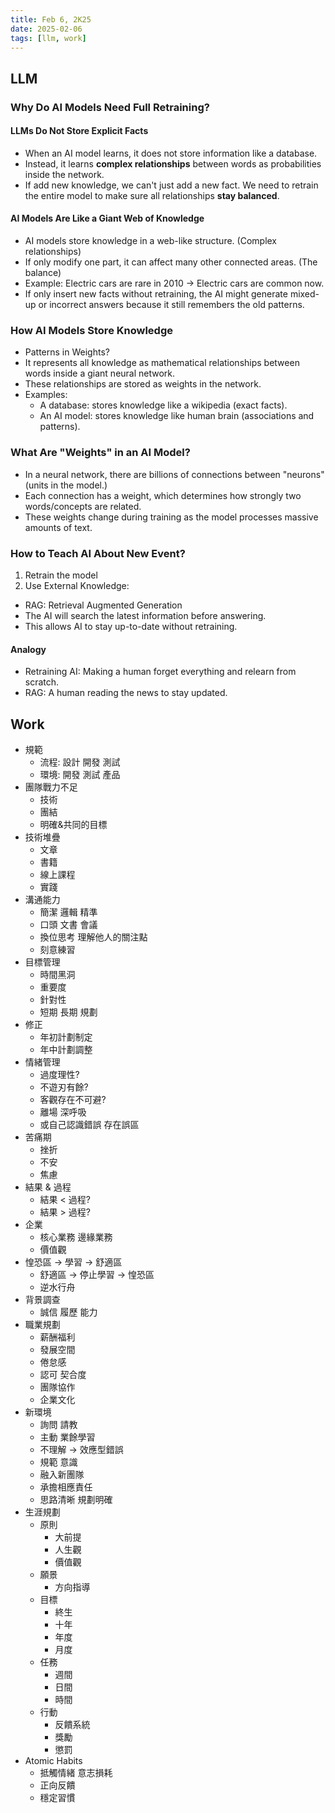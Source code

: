 ```yaml
---
title: Feb 6, 2K25
date: 2025-02-06
tags: [llm, work]
---
```


## LLM

### Why Do AI Models Need Full Retraining?

#### LLMs Do Not Store Explicit Facts

- When an AI model learns, it does not store information like a database.
- Instead, it learns **complex relationships** between words as probabilities inside the network.
- If add new knowledge, we can't just add a new fact. We need to retrain the entire model to make sure all relationships **stay balanced**.

#### AI Models Are Like a Giant Web of Knowledge

- AI models store knowledge in a web-like structure. (Complex relationships)
- If only modify one part, it can affect many other connected areas. (The balance)
- Example: Electric cars are rare in 2010 → Electric cars are common now.
- If only insert new facts without retraining, the AI might generate mixed-up or incorrect answers because it still remembers the old patterns.

### How AI Models Store Knowledge

- Patterns in Weights?
- It represents all knowledge as mathematical relationships between words inside a giant neural network.
- These relationships are stored as weights in the network.
- Examples:
  - A database: stores knowledge like a wikipedia (exact facts).
  - An AI model: stores knowledge like human brain (associations and patterns).

### What Are "Weights" in an AI Model?

- In a neural network, there are billions of connections between "neurons" (units in the model.)
- Each connection has a weight, which determines how strongly two words/concepts are related.
- These weights change during training as the model processes massive amounts of text.

### How to Teach AI About New Event?

1. Retrain the model
2. Use External Knowledge:
  - RAG: Retrieval Augmented Generation
  - The AI will search the latest information before answering.
  - This allows AI to stay up-to-date without retraining.

#### Analogy

- Retraining AI: Making a human forget everything and relearn from scratch.
- RAG: A human reading the news to stay updated.

## Work

- 規範
  - 流程: 設計 開發 測試
  - 環境: 開發 測試 產品
- 團隊戰力不足
  - 技術
  - 團結
  - 明確&共同的目標
- 技術堆疊
  - 文章
  - 書籍
  - 線上課程
  - 實踐
- 溝通能力
  - 簡潔 邏輯 精準
  - 口頭 文書 會議
  - 換位思考 理解他人的關注點
  - 刻意練習
- 目標管理
  - 時間黑洞
  - 重要度
  - 針對性
  - 短期 長期 規劃
- 修正
  - 年初計劃制定
  - 年中計劃調整
- 情緒管理
  - 過度理性?
  - 不遊刃有餘?
  - 客觀存在不可避?
  - 離場 深呼吸
  - 或自己認識錯誤 存在誤區
- 苦痛期
  - 挫折
  - 不安
  - 焦慮
- 結果 & 過程
  - 結果 < 過程?
  - 結果 > 過程?
- 企業
  - 核心業務 邊緣業務
  - 價值觀
- 惶恐區 → 學習 → 舒適區
  - 舒適區 → 停止學習 → 惶恐區
  - 逆水行舟
- 背景調查
  - 誠信 履歷 能力
- 職業規劃
  - 薪酬福利
  - 發展空間
  - 倦怠感
  - 認可 契合度
  - 團隊協作
  - 企業文化
- 新環境
  - 詢問 請教
  - 主動 業餘學習
  - 不理解 → 效應型錯誤
  - 規範 意識
  - 融入新團隊
  - 承擔相應責任
  - 思路清晰 規劃明確
- 生涯規劃
  - 原則
    - 大前提
    - 人生觀
    - 價值觀
  - 願景
    - 方向指導
  - 目標
    - 終生
    - 十年
    - 年度
    - 月度
  - 任務
    - 週間
    - 日間
    - 時間
  - 行動
    - 反饋系統
    - 獎勵
    - 懲罰
- Atomic Habits
  - 抵觸情緒 意志損耗
  - 正向反饋
  - 穩定習慣